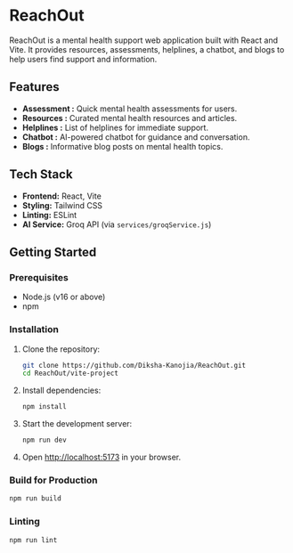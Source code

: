 
# ReachOut

ReachOut is a mental health support web application built with React and Vite. It provides resources, assessments, helplines, a chatbot, and blogs to help users find support and information.

## Features

- **Assessment :** Quick mental health assessments for users.
- **Resources :** Curated mental health resources and articles.
- **Helplines :** List of helplines for immediate support.
- **Chatbot :** AI-powered chatbot for guidance and conversation.
- **Blogs :** Informative blog posts on mental health topics.

## Tech Stack

- **Frontend:** React, Vite
- **Styling:** Tailwind CSS
- **Linting:** ESLint
- **AI Service:** Groq API (via `services/groqService.js`)

## Getting Started

### Prerequisites
- Node.js (v16 or above)
- npm

### Installation

1. Clone the repository:
	```sh
	git clone https://github.com/Diksha-Kanojia/ReachOut.git
	cd ReachOut/vite-project
	```
2. Install dependencies:
	```sh
	npm install
	```
3. Start the development server:
	```sh
	npm run dev
	```
4. Open [http://localhost:5173](http://localhost:5173) in your browser.

### Build for Production
```sh
npm run build
```

### Linting
```sh
npm run lint
```

